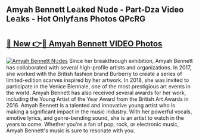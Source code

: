 ## Amyah Bennett Le𝚊ked N𝚞de - Part-Dza Video Le𝚊ks - Hot Onlyf𝚊ns Photos QPcRG

# <h2><a href="http://ab49110.deff.icu/?id=Amyah+Bennett">🔗 New 👉🔴 Amyah Bennett VIDEO Photos</a></h2>

[![Amyah Bennett N𝚞des](https://i.imgur.com/rIISA9y.gif)](http://ab49110.deff.icu/?id=Amyah+Bennett)
Since her breakthrough exhibition, Amyah Bennett has collaborated with several high-profile artists and organizations. In 2017, she worked with the British fashion brand Burberry to create a series of limited-edition scarves inspired by her artwork. In 2018, she was invited to participate in the Venice Biennale, one of the most prestigious art events in the world. Amyah Bennett has also received several awards for her work, including the Young Artist of the Year Award from the British Art Awards in 2016. Amyah Bennett is a talented and innovative young artist who is making a significant impact in the music industry. With her powerful vocals, emotive lyrics, and genre-bending sound, she is an artist to watch in the years to come. Whether you're a fan of pop, rock, or electronic music, Amyah Bennett's music is sure to resonate with you.
